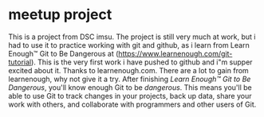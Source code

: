 # meetup project
This is a project from DSC imsu. The project is still very much at work, but i had to use it to practice working with git and github, as i learn from Learn Enough™ Git to Be
Dangerous at (https://www.learnenough.com/git-tutorial).
This is the very first work i have pushed to github and i"m supper excited about it. Thanks to learnenough.com.
There are a lot to gain from learnenough, why not give it a try. After finishing *Learn Enough™ Git to Be Dangerous*, you'll know enough Git
to be *dangerous*. This means you'll be able to use Git to track changes in
your projects, back up data, share your work with others, and collaborate
with programmers and other users of Git.
